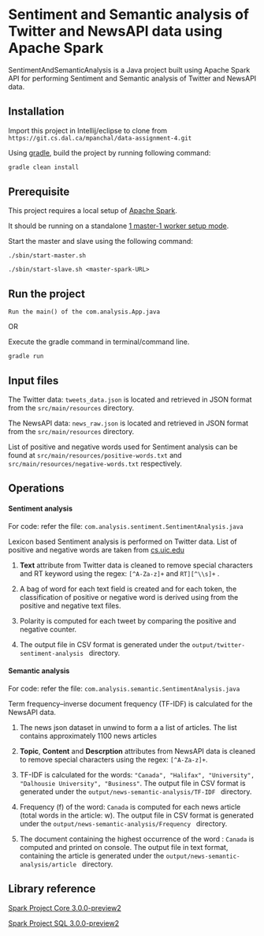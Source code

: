 # Sentiment and Semantic analysis of Twitter and NewsAPI data using Apache Spark

SentimentAndSemanticAnalysis is a Java project built using Apache Spark API 
for performing Sentiment and Semantic analysis of Twitter and NewsAPI data.
 
## Installation

Import this project in Intellij/eclipse to clone from `https://git.cs.dal.ca/mpanchal/data-assignment-4.git`

Using [gradle](https://gradle.org/install/), build the project by running following command:

```bash
gradle clean install
```

## Prerequisite

This project requires a local setup of [Apache Spark](https://spark.apache.org/downloads.html). 

It should be running on a standalone [1 master-1 worker setup mode](https://spark.apache.org/docs/latest/spark-standalone.html).

Start the master and slave using the following command:

`./sbin/start-master.sh`

`./sbin/start-slave.sh <master-spark-URL>`


## Run the project
```
Run the main() of the com.analysis.App.java
```

OR

Execute the gradle command in terminal/command line.

```
gradle run
```


## Input files
The Twitter data: `tweets_data.json` is located and retrieved in JSON format from the `src/main/resources` directory.

The NewsAPI data: `news_raw.json` is located and retrieved in JSON format from the `src/main/resources` directory.

List of positive and negative words used for Sentiment analysis can be found at `src/main/resources/positive-words.txt` 
and `src/main/resources/negative-words.txt` respectively.

## Operations

#### Sentiment analysis

For code: refer the file: `com.analysis.sentiment.SentimentAnalysis.java`

Lexicon based Sentiment analysis is performed on Twitter data. 
List of positive and negative words are taken from [cs.uic.edu](https://www.cs.uic.edu/~liub/FBS/sentiment-analysis.html)

1. **Text** attribute from Twitter data is cleaned to remove special characters and RT keyword using the regex:
  `[^A-Za-z]+` and 
  `RT][^\\s]+` .

2. A bag of word for each text field is created and for each token, the classification of positive or negative word is derived using from the positive and negative text files.

3.  Polarity is computed for each tweet by comparing the positive and negative counter.

4. The output file in CSV format is generated under the `output/twitter-sentiment-analysis ` directory.

#### Semantic analysis

For code: refer the file: `com.analysis.semantic.SentimentAnalysis.java`

Term frequency–inverse document frequency (TF-IDF) is calculated for the NewsAPI data.


1. The news json dataset in unwind to form a a list of articles. The list contains approximately 1100 news articles

2. **Topic**, **Content** and **Descrption** attributes from NewsAPI data is cleaned to remove special characters using the regex:
  `[^A-Za-z]+`.
  
3.  TF-IDF is calculated for the words: `"Canada", "Halifax", "University", "Dalhousie University", "Business"`.
The output file in CSV format is generated under the `output/news-semantic-analysis/TF-IDF ` directory.

4.  Frequency (f) of the word: `Canada` is computed for each news article (total words in the article: w). 
The output file in CSV format is generated under the `output/news-semantic-analysis/Frequency ` directory.

5. The document containing the highest occurrence of the word : `Canada` is computed and printed on console.
The output file in text format, containing the article is generated under the `output/news-semantic-analysis/article ` directory.



## Library reference
[Spark Project Core 3.0.0-preview2](https://mvnrepository.com/artifact/org.apache.spark/spark-core_2.12/3.0.0-preview2)

[Spark Project SQL 3.0.0-preview2](https://mvnrepository.com/artifact/org.apache.spark/spark-sql_2.12/3.0.0-preview2)
